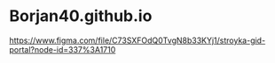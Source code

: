 # Borjan40.github.io
https://www.figma.com/file/C73SXFOdQ0TvgN8b33KYj1/stroyka-gid-portal?node-id=337%3A1710
